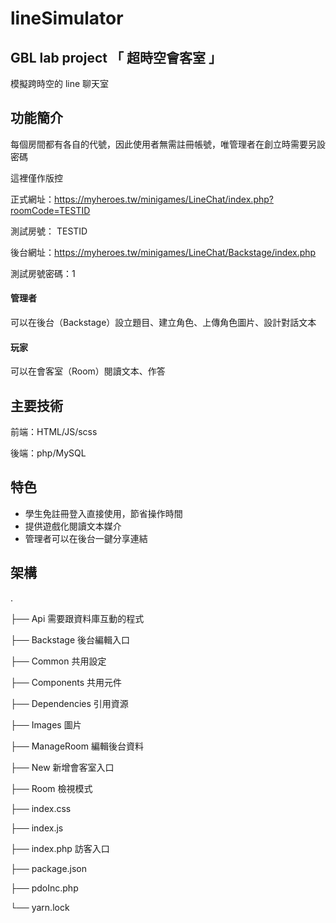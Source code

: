 # lineSimulator
## GBL lab project 「 超時空會客室 」

模擬跨時空的 line 聊天室

## 功能簡介

每個房間都有各自的代號，因此使用者無需註冊帳號，唯管理者在創立時需要另設密碼

這裡僅作版控

正式網址：https://myheroes.tw/minigames/LineChat/index.php?roomCode=TESTID

測試房號： TESTID

後台網址：https://myheroes.tw/minigames/LineChat/Backstage/index.php

測試房號密碼：1


#### 管理者

可以在後台（Backstage）設立題目、建立角色、上傳角色圖片、設計對話文本

#### 玩家

可以在會客室（Room）閱讀文本、作答


## 主要技術

前端：HTML/JS/scss

後端：php/MySQL

## 特色
- 學生免註冊登入直接使用，節省操作時間
- 提供遊戲化閱讀文本媒介
- 管理者可以在後台一鍵分享連結


## 架構

.

├── Api 需要跟資料庫互動的程式 

├── Backstage 後台編輯入口

├── Common 共用設定

├── Components 共用元件

├── Dependencies 引用資源

├── Images 圖片

├── ManageRoom 編輯後台資料

├── New 新增會客室入口

├── Room 檢視模式

├── index.css

├── index.js

├── index.php 訪客入口

├── package.json

├── pdoInc.php

└── yarn.lock



